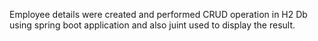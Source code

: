 Employee details were created and performed CRUD operation in H2 Db using spring boot application and also juint used to display the result.

